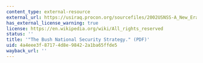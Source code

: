```yaml
---
content_type: external-resource
external_url: https://usiraq.procon.org/sourcefiles/2002USNSS-A_New_Era.pdf
has_external_license_warning: true
license: https://en.wikipedia.org/wiki/All_rights_reserved
status: ''
title: '"The Bush National Security Strategy." (PDF)'
uid: 4a4eee3f-8717-4d8e-9842-2a1ba65ffde5
wayback_url: ''
---
```

